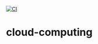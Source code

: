 [![CI](https://github.com/itsdaveba/cloud-computing/actions/workflows/main.yml/badge.svg)](https://github.com/itsdaveba/cloud-computing/actions/workflows/main.yml)

# cloud-computing